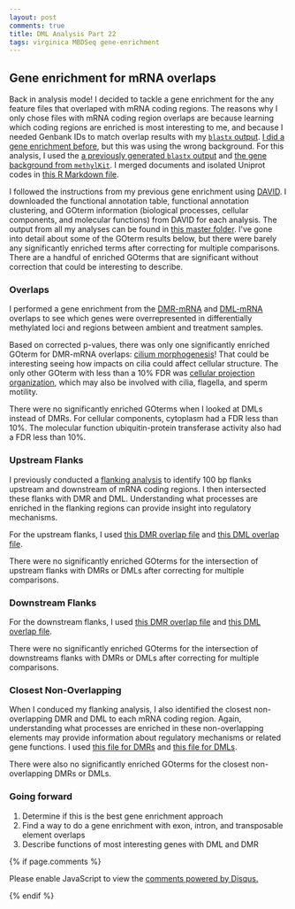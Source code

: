 ```yaml
---
layout: post
comments: true
title: DML Analysis Part 22
tags: virginica MBDSeq gene-enrichment
---
```


## Gene enrichment for mRNA overlaps

Back in analysis mode! I decided to tackle a gene enrichment for the any feature files that overlaped with mRNA coding regions. The reasons why I only chose files with mRNA coding region overlaps are because learning which coding regions are enriched is most interesting to me, and because I needed Genbank IDs to match overlap results with my [`blastx` output](https://github.com/fish546-2018/yaamini-virginica/blob/master/analyses/2018-12-02-Gene-Enrichment-Analysis/2018-09-11-Transcript-Uniprot-blastx-codeIsolated.txt). [I did a gene enrichment before](https://yaaminiv.github.io/DML-Analysis-Part7/), but this was using the wrong background. For this analysis, I used the [a previously generated `blastx` output](https://yaaminiv.github.io/DML-Analysis-Part6/) and [the gene background from `methylKit`](https://yaaminiv.github.io/DML-Analysis-Part19/). I merged documents and isolated Uniprot codes in [this R Markdown file](https://github.com/fish546-2018/yaamini-virginica/blob/master/analyses/2018-12-02-Gene-Enrichment-Analysis/2019-02-22-Gene-Enrichment-Analysis.Rmd).

I followed the instructions from my previous gene enrichment using [DAVID](https://david.ncifcrf.gov/summary.jsp). I downloaded the functional annotation table, functional annotation clustering, and GOterm information (biological processes, cellular components, and molecular functions) from DAVID for each analysis. The output from all my analyses can be found in [this master folder](https://github.com/fish546-2018/yaamini-virginica/tree/master/analyses/2018-12-02-Gene-Enrichment-Analysis/2019-02-22-DAVID-Output). I've gone into detail about some of the GOterm results below, but there were barely any significantly enriched terms after correcting for multiple comparisons. There are a handful of enriched GOterms that are significant without correction that could be interesting to describe.

### Overlaps

I performed a gene enrichment from the [DMR-mRNA](https://github.com/fish546-2018/yaamini-virginica/blob/master/analyses/2018-11-01-DML-and-DMR-Analysis/2018-11-07-DMR-mRNA.txt) and [DML-mRNA](https://github.com/fish546-2018/yaamini-virginica/blob/master/analyses/2018-11-01-DML-and-DMR-Analysis/2018-11-07-DML-mRNA-Unfolded.txt) overlaps to see which genes were overrepresented in differentially methylated loci and regions between ambient and treatment samples.

Based on corrected p-values, there was only one significantly enriched GOterm for DMR-mRNA overlaps: [cilium morphogenesis](http://www.informatics.jax.org/vocab/gene_ontology/GO:0060271)! That could be interesting seeing how impacts on cilia could affect cellular structure. The only other GOterm with less than a 10% FDR was [cellular projection organization](http://www.informatics.jax.org/vocab/gene_ontology/GO:0030030), which may also be involved with cilia, flagella, and sperm motility.

There were no significantly enriched GOterms when I looked at DMLs instead of DMRs. For cellular components, cytoplasm had a FDR less than 10%. The molecular function ubiquitin-protein transferase activity also had a FDR less than 10%.

### Upstream Flanks

I previously conducted a [flanking analysis](https://yaaminiv.github.io/DML-Analysis-Part18/) to identify 100 bp flanks upstream and downstream of mRNA coding regions. I then intersected these flanks with DMR and DML. Understanding what processes are enriched in the flanking regions can provide insight into regulatory mechanisms.

For the upstream flanks, I used [this DMR overlap file](https://github.com/fish546-2018/yaamini-virginica/blob/master/analyses/2018-11-01-DML-and-DMR-Analysis/2018-11-14-Flanking-Analysis/2018-11-15-mRNA-100bp-UpstreamFlanks-DMR.txt) and [this DML overlap file](https://github.com/fish546-2018/yaamini-virginica/blob/master/analyses/2018-11-01-DML-and-DMR-Analysis/2018-11-14-Flanking-Analysis/2018-11-15-mRNA-100bp-UpstreamFlanks-DML.txt).

There were no significantly enriched GOterms for the intersection of upstream flanks with DMRs or DMLs after correcting for multiple comparisons.

### Downstream Flanks

For the downstream flanks, I used [this DMR overlap file](https://github.com/fish546-2018/yaamini-virginica/blob/master/analyses/2018-11-01-DML-and-DMR-Analysis/2018-11-14-Flanking-Analysis/2018-11-15-mRNA-100bp-DownstreamFlanks-DMR.txt) and [this DML overlap file](https://github.com/fish546-2018/yaamini-virginica/blob/master/analyses/2018-11-01-DML-and-DMR-Analysis/2018-11-14-Flanking-Analysis/2018-11-15-mRNA-100bp-DownstreamFlanks-DML.txt).

There were no significantly enriched GOterms for the intersection of downstreams flanks with DMRs or DMLs after correcting for multiple comparisons.

### Closest Non-Overlapping

When I conduced my flanking analysis, I also identified the closest non-overlapping DMR and DML to each mRNA coding region. Again, understanding what processes are enriched in these non-overlapping elements may provide information about regulatory mechanisms or related gene functions. I used [this file for DMRs](https://github.com/fish546-2018/yaamini-virginica/blob/master/analyses/2018-11-01-DML-and-DMR-Analysis/2018-11-14-Flanking-Analysis/2018-11-14-mRNA-Closest-NoOverlap-DMRs.txt) and [this file for DMLs](https://github.com/fish546-2018/yaamini-virginica/blob/master/analyses/2018-11-01-DML-and-DMR-Analysis/2018-11-14-Flanking-Analysis/2018-11-14-mRNA-Closest-NoOverlap-DMLs.txt).

There were also no significantly enriched GOterms for the closest non-overlapping DMRs or DMLs.

### Going forward

1. Determine if this is the best gene enrichment approach
2. Find a way to do a gene enrichment with exon, intron, and transposable element overlaps
3. Describe functions of most interesting genes with DML and DMR

{% if page.comments %}

<div id="disqus_thread"></div>
<script>

/**
*  RECOMMENDED CONFIGURATION VARIABLES: EDIT AND UNCOMMENT THE SECTION BELOW TO INSERT DYNAMIC VALUES FROM YOUR PLATFORM OR CMS.
*  LEARN WHY DEFINING THESE VARIABLES IS IMPORTANT: https://disqus.com/admin/universalcode/#configuration-variables*/
/*
var disqus_config = function () {
this.page.url = PAGE_URL;  // Replace PAGE_URL with your page's canonical URL variable
this.page.identifier = PAGE_IDENTIFIER; // Replace PAGE_IDENTIFIER with your page's unique identifier variable
};
*/
(function() { // DON'T EDIT BELOW THIS LINE
var d = document, s = d.createElement('script');
s.src = 'https://the-responsible-grad-student.disqus.com/embed.js';
s.setAttribute('data-timestamp', +new Date());
(d.head || d.body).appendChild(s);
})();
</script>
<noscript>Please enable JavaScript to view the <a href="https://disqus.com/?ref_noscript">comments powered by Disqus.</a></noscript>

{% endif %}

<script id="dsq-count-scr" src="//the-responsible-grad-student.disqus.com/count.js" async></script>
